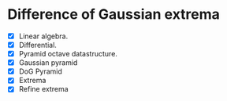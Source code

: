 Difference of Gaussian extrema
==============================

- [x] Linear algebra.
- [x] Differential.
- [x] Pyramid octave datastructure.
- [x] Gaussian pyramid
- [x] DoG Pyramid
- [x] Extrema
- [x] Refine extrema
